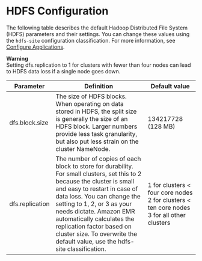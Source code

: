 # HDFS Configuration<a name="emr-hdfs-config"></a>

The following table describes the default Hadoop Distributed File System \(HDFS\) parameters and their settings\. You can change these values using the `hdfs-site` configuration classification\. For more information, see [Configure Applications](emr-configure-apps.md)\.

**Warning**  
Setting dfs\.replication to 1 for clusters with fewer than four nodes can lead to HDFS data loss if a single node goes down\.


| Parameter | Definition | Default value | 
| --- | --- | --- | 
| dfs\.block\.size | The size of HDFS blocks\. When operating on data stored in HDFS, the split size is generally the size of an HDFS block\. Larger numbers provide less task granularity, but also put less strain on the cluster NameNode\. | 134217728 \(128 MB\) | 
| dfs\.replication | The number of copies of each block to store for durability\. For small clusters, set this to 2 because the cluster is small and easy to restart in case of data loss\. You can change the setting to 1, 2, or 3 as your needs dictate\. Amazon EMR automatically calculates the replication factor based on cluster size\. To overwrite the default value, use the hdfs\-site classification\.  |  1 for clusters < four core nodes 2 for clusters < ten core nodes 3 for all other clusters  | 